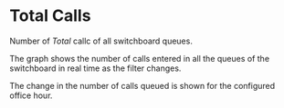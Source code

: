 # Total Calls

Number of *Total* callc of all switchboard queues.

The graph shows the number of calls entered in all the queues of the
switchboard in real time as the filter changes.

The change in the number of calls queued is shown for the configured 
office hour.

